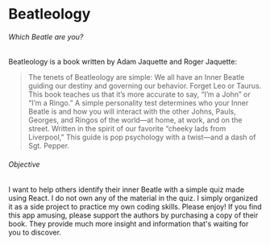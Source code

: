 # Beatleology

###### Which Beatle are you?

Beatleology is a book written by Adam Jaquette and Roger Jaquette:

> The tenets of Beatleology are simple: We all have an Inner Beatle guiding our destiny and governing our behavior. Forget Leo or Taurus. This book teaches us that it’s more accurate to say, “I’m a John” or “I’m a Ringo.” A simple personality test determines who your Inner Beatle is and how you will interact with the other Johns, Pauls, Georges, and Ringos of the world—at home, at work, and on the street. Written in the spirit of our favorite “cheeky lads from Liverpool,” This guide is pop psychology with a twist—and a dash of Sgt. Pepper.

###### Objective

I want to help others identify their inner Beatle with a simple quiz made using React. I do not own any of the material in the quiz. I simply organized it as a side project to practice my own coding skills. Please enjoy! If you find this app amusing, please support the authors by purchasing a copy of their book. They provide much more insight and information that's waiting for you to discover.